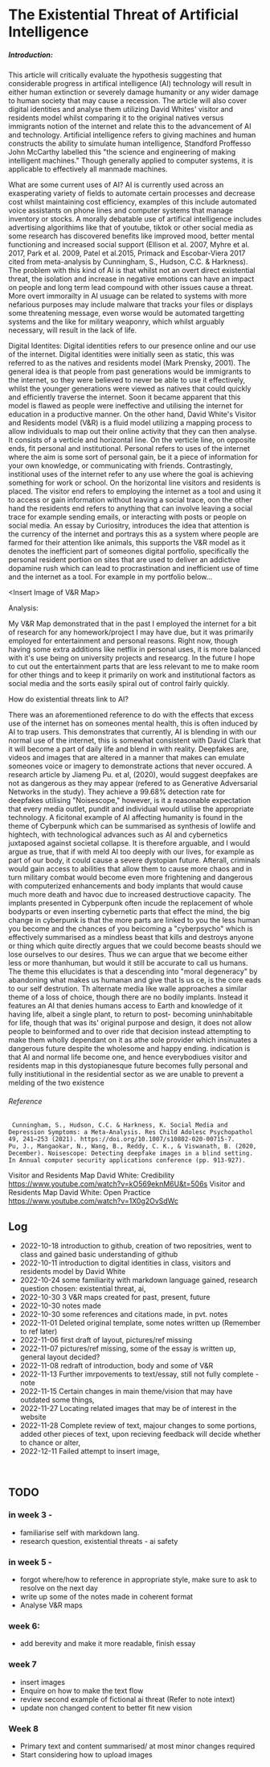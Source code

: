 # The Existential Threat of Artificial Intelligence


##### Introduction: 

This article will critically evaluate the hypothesis suggesting that considerable progress in artifical intelligence (AI) technology will result in either human extinction or severely damage humanity or any wider damage to human society that may cause a recession. The article will also cover digital identities and analyse them utilizing David Whites' visitor and residents model whilst comparing it to the original natives versus immigrants notion of the internet and relate this to the advancement of AI and technology. Artificial intelligence refers to giving machines and human constructs the ability to simulate human intelligence, Standford Proffesso John McCarthy labelled this "the science and engineering of making intelligent machines." Though generally applied to computer systems, it is applicable to effectively all manmade machines. 


 
What are some current uses of AI?
 AI is currently used across an exasperating variety of fields to automate certain processes and decrease cost whilst maintaining cost efficiency, examples of this include automated voice assistants on phone lines and computer systems that manage inventory or stocks. A morally debatable use of artifical intelligence includes advertising algorithims like that of youtube, tiktok or other social media as some research has discovered benefits like improved mood, better mental functioning and increased social support (Ellison et al. 2007, Myhre et al. 2017, Park et al. 2009, Patel et al.2015, Primack and Escobar-Viera 2017 cited from meta-analysis by Cunningham, S., Hudson, C.C. & Harkness). The problem with this kind of AI is that whilst not an overt direct existential threat, the isolation and increase in negative emotions can have an impact on people and long term lead compound with other issues cause a threat. More overt immorailty in AI usuage can be related to systems with more nefarious purposes may include malware that tracks your files or displays some threatening message, even worse would be automated targetting systems and the like for military weaponry, which whilst arguably necessary, will result in the lack of life.

 
Digital Identites:
Digital identities refers to our presence online and our use of the internet. Digital identities were initially seen as static, this was referred to as the natives and residents model (Mark Prensky, 2001). The general idea is that people from past generations would be immigrants to the internet, so they were believed to never be able to use it effectively, whilst the younger generations were viewed as natives that could quickly and efficiently traverse the internet. Soon it became apparent that this model is flawed as people were ineffective and utilising the internet for education in a productive manner. On the other hand, David White's Visitor and Residents model (V&R) is a fluid model utilizing a mapping process to allow individuals to map out their online activity that they can then analyse. It consists of a verticle and horizontal line. On the verticle line, on opposite ends, fit personal and institutional. Personal refers to uses of the internet where the aim is some sort of personal gain, be it a piece of information for your own knowledge, or communicating with friends. Contrastingly, institional uses of the internet refer to any use where the goal is achieving something for work or school. On the horizontal line visitors and residents is placed. The visitor end refers to employing the internet as a tool and using it to access or gain information without leaving a social trace, oon the other hand the residents end refers to  anything that can involve leaving a social trace for example sending emails, or interacting with posts or people on social media. An essay by Curiositry, introduces the idea that attention is the currency of the internet and portrays this as a system where people are farmed for their attention like animals, this supports the V&R model as it denotes the inefficient part of someones digital portfolio, specifically the personal resident portion on sites that are used to deliver an addictive dopamine rush which can lead to procrastination and inefficient use of time and the internet as a tool. For example in my portfolio below...

<Insert Image of V&R Map> 

Analysis:

My V&R Map demonstrated that in the past I employed the internet for a bit of research for any homework/project I may have due, but it was primarily employed for entertainment and personal reasons. Right now, though having some extra additions like netflix in personal uses, it is more balanced with it's use being on university projects and researcg. In the future I hope to cut out the entertainment parts that are less relevant to me to make room for other things and to keep it primarily on work and institutional factors as social media and the sorts easily spiral out of control fairly quickly.
 
 
  
  How do existential threats link to AI?
  
  There was an aforementioned reference to do with the effects that excess use of the internet has on someones mental health, this is often induced by AI to trap users. This demonstrates that currently, AI is blending in with our normal use of the internet, this is somewhat consistent with David Clark that it will become a part of daily life and blend in with reality. Deepfakes are, videos and images that are altered in a manner that makes can emulate someones voice or imagery to demonstrate actions that never occured. A research article by Jiameng Pu. et al, (2020), would suggest deepfakes are not as dangerous as they may appear (refered to as Generative Adversarial Networks in the study). They achieve a 99.68% detection rate for deepfakes utilising "Noisescope," however, is it a reasonable expectation that every media outlet, pundit and individual would utilise the appropriate technology. A ficitonal example of AI affecting humanity is found in the theme of Cyberpunk which can be summarised as synthesis of lowlife and hightech, with technological advances such as AI and cybernetics juxtaposed against societal collapse. It is therefore arguable, and I would argue as true, that if with meld AI too deeply with our lives, for example as part of our body, it could cause a severe dystopian future. Afterall, criminals would gain access to abilities that allow them to cause more chaos and in turn military combat would become even more frightening and dangerous with computerized enhancements and body implants that would cause much more death and havoc due to increased destructiove capacity. The implants presented in Cybperpunk often incude the replacement of whole bodyparts or even inserting cybernetic parts that effect the mind, the big change in cyberpunk is that the more parts are linked to you the less human you become and the chances of you beicoming a "cyberpsycho" which is effectively summarised as a mindless beast that kills and destroys  anyone or thing which quite directly argues that we could become beasts should we lose ourselves to our desires. Thus we can argue that we become either less or more thanhuman, but would it still be accurate to call us humans. The theme this ellucidates is that a descending into "moral degeneracy" by abandoning what makes us humanan and give that ls us ce, is the core eads to our self destrution. Th alternate media  like walle approaches a similar theme of a loss of choice, though there are no bodily implants. Instead it features an AI that denies humans access to Earth and knowledge of it having life, albeit a single plant, to return to post- becoming uninhabitable for life, though that was its' original purpose and design, it does not allow people to beinformed and to over ride that decision instead attempting to make them wholly dependant on it as athe sole provider which insinuates a dangerous future despite the wholesome and happy ending. indication is that AI and normal life become one, and hence everybodiues visitor and residents map in this dystopianesque future becomes fully personal and fully institiutional in the residential sector as we are unable to prevent a melding of the two existence
  


     
###### Reference
     Cunningham, S., Hudson, C.C. & Harkness, K. Social Media and Depression Symptoms: a Meta-Analysis. Res Child Adolesc Psychopathol 49, 241–253 (2021). https://doi.org/10.1007/s10802-020-00715-7.
    Pu, J., Mangaokar, N., Wang, B., Reddy, C. K., & Viswanath, B. (2020, December). Noisescope: Detecting deepfake images in a blind setting. In Annual computer security applications conference (pp. 913-927).
 Visitor and Residents Map  David White: Credibility https://www.youtube.com/watch?v=kO569eknM6U&t=506s 
 Visitor and Residents Map David White: Open Practice https://www.youtube.com/watch?v=1X0g2OvSdWc

## Log

- 2022-10-18 introduction to github, creation of two repositries, went to class and gained basic understanding of github
- 2022-10-11 introduction to digital identities in class, visitors and residents model by David White
- 2022-10-24 some familiarity with markdown language gained, research question chosen: existential threat, ai, 
- 2022-10-30 3 V&R maps created for past, present, future
- 2022-10-30 notes made
- 2022-10-30 some references and citations made, in pvt. notes
- 2022-11-01 Deleted original template, some notes written up (Remember to ref later)
- 2022-11-06 first draft of layout, pictures/ref missing 
- 2022-11-07 pictures/ref missing, some of the essay is written up, general layout decided?
- 2022-11-08 redraft of introduction, body and some of V&R 
- 2022-11-13 Further imrpovements to text/essay, still not fully complete - note
- 2022-11-15 Certain changes in main theme/vision that may have outdated some things,
- 2022-11-27 Locating related images that may be of interest in the website
- 2022-11-28 Complete review of text, majour changes to some portions, added other pieces of text, upon recieving feedback will decide whether to chance or alter, 
- 2022-12-11 Failed attempt to insert image, 
<br>

## TODO
### in week 3 -
- familiarise self with markdown lang.
- research question, existential threats - ai safety

### in week 5 -
- forgot where/how to reference in appropriate style, make sure to ask to resolve on the next day
- write up some of the notes made in coherent format
- Analyse V&R maps

  
### week 6:
-  add berevity and make it more readable, finish essay
     
  ### week 7 
- insert images
- Enquire on how to make the text flow
- review second example of fictional ai threat (Refer to note intext)
- update non changed content to better fit new vision
 
### Week 8
- Primary text and content summarised/ at most minor changes required 
- Start considering how to upload images
